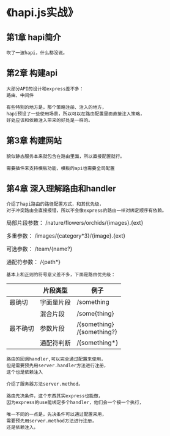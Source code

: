 # 《hapi.js实战》
## 第1章 hapi简介
```
吹了一波hapi，什么都没说。
```
                   

## 第2章 构建api
```
大部分API的设计和express差不多：
路由、中间件

有些特别的地方是，那个策略注册、注入的地方，
hapi预设了一些使用场景，所以可以在路由配置里面直接注入策略，
好处应该和依赖注入带来的好处是一样的。
```


## 第3章 构建网站

```
貌似静态服务本来就包含在路由里面，所以直接配置就行。

需要插件来支持模板功能，模板的api也需要全局配置
```


## 第4章 深入理解路由和handler

```
介绍了hapi路由的路径配置方式，和其优先级，
对于冲突路由会直接报错，所以不会像express的路由一样对绑定顺序有依赖。
```
局部片段参数：
/nature/flowers/orchids/{images}.{ext}

多重参数：
/images/{category*3}/{image}.{ext}

可选参数：
/team/{name?}

通配符参数：
/{path*}

```
基本上和正则的符号意义差不多，下面是路由优先级：
```

||片段类型|例子|
|---|---|---|
|最确切|字面量片段|/something|
||混合片段|/some{thing}|
|最不确切|参数片段|/{something} <br> /{something?}|
||通配符判断|/{something*}|

```
路由的回调handler,可以完全通过配置来使用，
但是需要预先用server.handler方法进行注册，
这个也是依赖注入
```

```
介绍了服务器方法server.method。
```

```
路由先决条件，这个东西其实express也能做，
因为express的use能绑定多个handler，他们会一个接一个执行，

唯一不同的一点是，先决条件可以通过配置来用，
需要预先用server.method方法进行注册，
还是依赖注入。
```